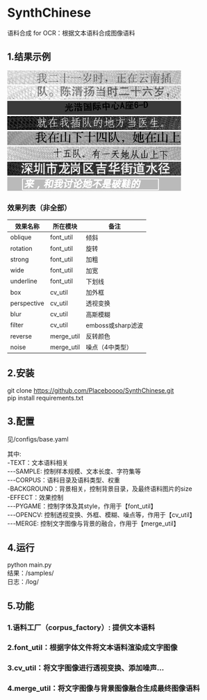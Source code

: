 # SynthChinese
语料合成 for OCR：根据文本语料合成图像语料

## 1.结果示例
![1.jpg](./demo/1.jpg)
![2.jpg](./demo/2.jpg)
![3.jpg](./demo/3.jpg)
![4.jpg](./demo/4.jpg)
![5.jpg](./demo/5.jpg)
![6.jpg](./demo/6.jpg)
![7.jpg](./demo/7.jpg)
![8.jpg](./demo/8.jpg)
### 效果列表（非全部）
|效果名称|所在模块|备注|
|--------|-----|-------|
|oblique|font_util|倾斜|
|rotation|font_util|旋转|
|strong|font_util|加粗|
|wide|font_util|加宽|
|underline|font_util|下划线|
|box|cv_util|加外框|
|perspective|cv_util|透视变换|
|blur|cv_util|高斯模糊|
|filter|cv_util|emboss或sharp滤波|
|reverse|merge_util|反转颜色|
|noise|merge_util|噪点（4中类型）|


## 2.安装
git clone  https://github.com/Placeboooo/SynthChinese.git  
pip install requirements.txt
## 3.配置
<p>
见/configs/base.yaml  
  
  
其中:  
-TEXT：文本语料相关  
---SAMPLE: 控制样本规模、文本长度、字符集等  
---CORPUS：语料目录及语料类型、权重  
-BACKGROUND：背景相关，控制背景目录，及最终语料图片的size  
-EFFECT：效果控制  
---PYGAME：控制字体及其style，作用于【font_util】  
---OPENCV: 控制透视变换、外框、模糊、噪点等，作用于【cv_util】  
---MERGE: 控制文字图像与背景的融合，作用于【merge_util】
<p>
      
## 4.运行
python main.py  
结果：/samples/  
日志：/log/  

## 5.功能
### 1.语料工厂（corpus_factory）: 提供文本语料
### 2.font_util：根据字体文件将文本语料渲染成文字图像
### 3.cv_util：将文字图像进行透视变换、添加噪声...
### 4.merge_util：将文字图像与背景图像融合生成最终图像语料


